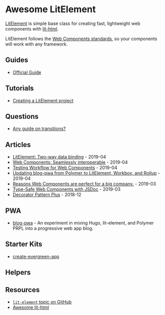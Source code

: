 # Awesome LitElement

[LitElement](https://github.com/polymer/lit-element) is simple base class for creating fast, lightweight web components with [lit-html](https://github.com/polymer/lit-html).

LitElement follows the [Web Components standards](https://github.com/w3c/webcomponents), so your components will work with any framework.

## Guides

- [Official Guide](https://lit-element.polymer-project.org/guide)

## Tutorials

- [Creating a LitElement project](https://vaadin.com/tutorials/lit-element)

## Questions

- [Any guide on transitions?](https://github.com/Polymer/lit-element/issues/653)

## Articles

- [LitElement: Two-way data binding](https://medium.com/collaborne-engineering/litelement-two-way-data-binding-48aec4692f7e) - 2019-04
- [Web Components: Seamlessly interoperable](https://medium.com/@sergicontre/web-components-seamlessly-interoperable-82efd6989ca4) - 2019-04
- [Testing Workflow for Web Components](https://dev.to/open-wc/testing-workflow-for-web-components-g73) - 2019-04
- [Updating blog-pwa from Polymer to LitElement, Workbox, and Rollup](https://justinribeiro.com/chronicle/2019/04/11/updating-blog-pwa-from-polymer-to-litelement-workbox-and-rollup/) - 2019-04
- [Reasons Web Components are perfect for a big company.](https://medium.com/@sergicontre/reasons-web-components-are-perfect-for-a-big-company-28790d712ad5) - 2019-03
- [Type-Safe Web Components with JSDoc](https://dev.to/dakmor/type-safe-web-components-with-jsdoc-4icf) - 2019-03
- [Decorator Pattern Plus](https://medium.com/@westbrook/decorator-pattern-plus-816eefc89824) - 2018-12

## PWA

- [blog-pwa](https://github.com/justinribeiro/blog-pwa) - An experiment in mixing Hugo, lit-element, and Polymer PRPL into a progressive web app blog.

## Starter Kits

- [create-evergreen-app](https://github.com/ProjectEvergreen/create-evergreen-app)

## Helpers

## Resources

- [`lit-element` topic on GitHub](https://github.com/topics/lit-element)
- [Awesome lit-html](https://github.com/web-padawan/awesome-lit-html)
